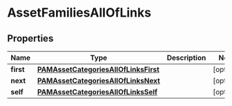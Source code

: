 

# AssetFamiliesAllOfLinks


## Properties

| Name | Type | Description | Notes |
|------------ | ------------- | ------------- | -------------|
|**first** | [**PAMAssetCategoriesAllOfLinksFirst**](PAMAssetCategoriesAllOfLinksFirst.md) |  |  [optional] |
|**next** | [**PAMAssetCategoriesAllOfLinksNext**](PAMAssetCategoriesAllOfLinksNext.md) |  |  [optional] |
|**self** | [**PAMAssetCategoriesAllOfLinksSelf**](PAMAssetCategoriesAllOfLinksSelf.md) |  |  [optional] |



